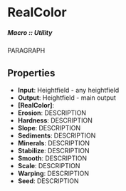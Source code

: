 # RealColor
##### Macro :: Utility

PARAGRAPH

## Properties
- **Input**: Heightfield - any heightfield
- **Output**: Heightfield - main output
- **[RealColor]**: 
- **Erosion**: DESCRIPTION
- **Hardness**: DESCRIPTION
- **Slope**: DESCRIPTION
- **Sediments**: DESCRIPTION
- **Minerals**: DESCRIPTION
- **Stabilize**: DESCRIPTION
- **Smooth**: DESCRIPTION
- **Scale**: DESCRIPTION
- **Warping**: DESCRIPTION
- **Seed**: DESCRIPTION




